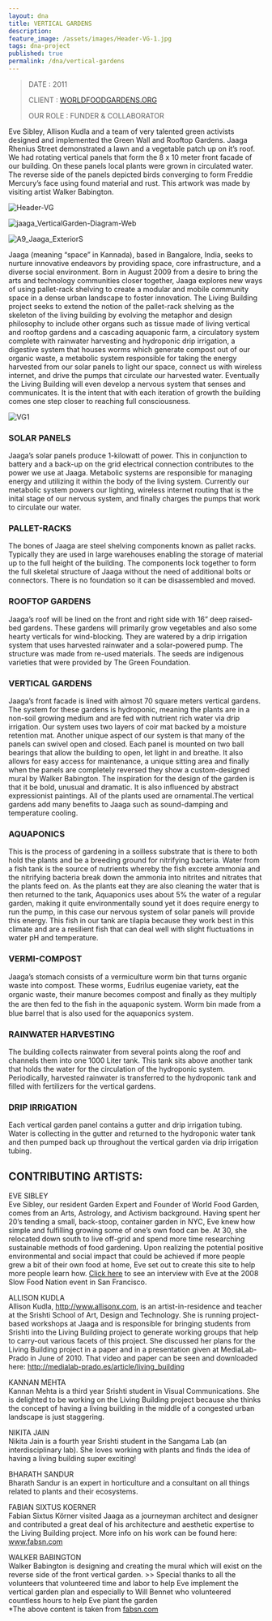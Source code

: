 ```yaml
---
layout: dna
title: VERTICAL GARDENS
description:
feature_image: /assets/images/Header-VG-1.jpg
tags: dna-project
published: true
permalink: /dna/vertical-gardens
---
```


<div class="kg-card-markdown"><blockquote>
<p>DATE : 2011</p>
<p>CLIENT : <a href="http://WORLDFOODGARDENS.ORG">WORLDFOODGARDENS.ORG</a></p>
<p>OUR ROLE : FUNDER &amp; COLLABORATOR</p>
</blockquote>
<p>Eve Sibley, Allison Kudla and a team of very talented green activists designed and implemented the Green Wall and Rooftop Gardens. Jaaga Rhenius Street demonstrated a lawn and a vegetable patch up on it’s roof. We had rotating vertical panels that form the 8 x 10 meter front facade of our building. On these panels local plants were grown in circulated water. The reverse side of the panels depicted birds converging to form Freddie Mercury’s face using found material and rust. This artwork was made by visiting artist Walker Babington.</p>
<p><img src="/assets/images/Header-VG.jpg" alt="Header-VG"></p>
<p><img src="/assets/images/jaaga_VerticalGarden-Diagram-Web.jpg" alt="jaaga_VerticalGarden-Diagram-Web"></p>
<p><img src="/assets/images/A9_Jaaga_ExteriorS.jpg" alt="A9_Jaaga_ExteriorS"></p>
<p>Jaaga (meaning “space” in Kannada), based in Bangalore, India, seeks to nurture innovative endeavors by providing space, core infrastructure, and a diverse social environment. Born in August 2009 from a desire to bring the arts and technology communities closer together, Jaaga explores new ways of using pallet-rack shelving to create a modular and mobile community space in a dense urban landscape to foster innovation. The Living Building project seeks to extend the notion of the pallet-rack shelving as the skeleton of the living building by evolving the metaphor and design philosophy to include other organs such as tissue made of living vertical and rooftop gardens and a cascading aquaponic farm, a circulatory system complete with rainwater harvesting and hydroponic drip irrigation, a digestive system that houses worms which generate compost out of our organic waste, a metabolic system responsible for taking the energy harvested from our solar panels to light our space, connect us with wireless internet, and drive the pumps that circulate our harvested water. Eventually the Living Building will even develop a nervous system that senses and communicates. It is the intent that with each iteration of growth the building comes one step closer to reaching full consciousness.</p>
<p><img src="/assets/images/VG1.jpg" alt="VG1"></p>
<h3 id="solarpanels">SOLAR PANELS</h3>
<p>Jaaga’s solar panels produce 1-kilowatt of power. This in conjunction to battery and a back-up on the grid electrical connection contributes to the power we use at Jaaga. Metabolic systems are responsible for managing energy and utilizing it within the body of the living system. Currently our metabolic system powers our lighting, wireless internet routing that is the inital stage of our nervous system, and finally charges the pumps that work to circulate our water.</p>
<h3 id="palletracks">PALLET-RACKS</h3>
<p>The bones of Jaaga are steel shelving components known as pallet racks. Typically they are used in large warehouses enabling the storage of material up to the full height of the building. The components lock together to form the full skeletal structure of Jaaga without the need of additional bolts or connectors. There is no foundation so it can be disassembled and moved.</p>
<h3 id="rooftopgardens">ROOFTOP GARDENS</h3>
<p>Jaaga’s roof will be lined on the front and right side with 16” deep raised-bed gardens. These gardens will primarily grow vegetables and also some hearty verticals for wind-blocking. They are watered by a drip irrigation system that uses harvested rainwater and a solar-powered pump. The structure was made from re-used materials. The seeds are indigenous varieties that were provided by The Green Foundation.</p>
<h3 id="verticalgardens">VERTICAL GARDENS</h3>
<p>Jaaga’s front facade is lined with almost 70 square meters vertical gardens. The system for these gardens is hydroponic, meaning the plants are in a non-soil growing medium and are fed with nutrient rich water via drip irrigation. Our system uses two layers of coir mat backed by a moisture retention mat. Another unique aspect of our system is that many of the panels can swivel open and closed. Each panel is mounted on two ball bearings that allow the building to open, let light in and breathe. It also allows for easy access for maintenance, a unique sitting area and finally when the panels are completely reversed they show a custom-designed mural by Walker Babington. The inspiration for the design of the garden is that it be bold, unusual and dramatic. It is also influenced by abstract expressionist paintings. All of the plants used are ornamental.The vertical gardens add many benefits to Jaaga such as sound-damping and temperature cooling.</p>
<h3 id="aquaponics">AQUAPONICS</h3>
<p>This is the process of gardening in a soilless substrate that is there to both hold the plants and be a breeding ground for nitrifying bacteria. Water from a fish tank is the source of nutrients whereby the fish excrete ammonia and the nitrifying bacteria break down the ammonia into nitrites and nitrates that the plants feed on. As the plants eat they are also cleaning the water that is then returned to the tank, Aquaponics uses about 5% the water of a regular garden, making it quite environmentally sound yet it does require energy to run the pump, in this case our nervous system of solar panels will provide this energy. This fish in our tank are tilapia because they work best in this climate and are a resilient fish that can deal well with slight fluctuations in water pH and temperature.</p>
<h3 id="vermicompost">VERMI-COMPOST</h3>
<p>Jaaga’s stomach consists of a vermiculture worm bin that turns organic waste into compost. These worms, Eudrilus eugeniae variety, eat the organic waste, their manure becomes compost and ﬁnally as they multiply the are then fed to the ﬁsh in the aquaponic system. Worm bin made from a blue barrel that is also used for the aquaponics system.</p>
<h3 id="rainwaterharvesting">RAINWATER HARVESTING</h3>
<p>The building collects rainwater from several points along the roof and channels them into one 1000 Liter tank. This tank sits above another tank that holds the water for the circulation of the hydroponic system. Periodically, harvested rainwater is transferred to the hydroponic tank and filled with fertilizers for the vertical gardens.</p>
<h3 id="dripirrigation">DRIP IRRIGATION</h3>
<p>Each vertical garden panel contains a gutter and drip irrigation tubing. Water is collecting in the gutter and returned to the hydroponic water tank and then pumped back up throughout the vertical garden via drip irrigation tubing.</p>
<h2 id="contributingartists">CONTRIBUTING ARTISTS:</h2>
<p>EVE SIBLEY<br>
Eve Sibley, our resident Garden Expert and Founder of World Food Garden, comes from an Arts, Astrology, and Activism background. Having spent her 20’s tending a small, back-stoop, container garden in NYC, Eve knew how simple and fulfilling growing some of one’s own food can be. At 30, she relocated down south to live off-grid and spend more time researching sustainable methods of food gardening. Upon realizing the potential positive environmental and social impact that could be achieved if more people grew a bit of their own food at home, Eve set out to create this site to help more people learn how. <a href="https://www.youtube.com/watch?v=QRv9yGdPrWY&amp;feature=user">Click here</a> to see an interview with Eve at the 2008 Slow Food Nation event in San Francisco.</p>
<p>ALLISON KUDLA<br>
Allison Kudla, <a href="http://www.allisonx.com">http://www.allisonx.com</a>, is an artist-in-residence and teacher at the Srishti School of Art, Design and Technology. She is running project-based workshops at Jaaga and is responsible for bringing students from Srishti into the Living Building project to generate working groups that help to carry-out various facets of this project. She discussed her plans for the Living Building project in a paper and in a presentation given at MediaLab-Prado in June of 2010. That video and paper can be seen and downloaded here: <a href="http://medialab-prado.es/article/living_building">http://medialab-prado.es/article/living_building</a></p>
<p>KANNAN MEHTA<br>
Kannan Mehta is a third year Srishti student in Visual Communications. She is delighted to be working on the Living Building project because she thinks the concept of having a living building in the middle of a congested urban landscape is just staggering.</p>
<p>NIKITA JAIN<br>
Nikita Jain is a fourth year Srishti student in the Sangama Lab (an interdisciplinary lab). She loves working with plants and finds the idea of having a living building super exciting!</p>
<p>BHARATH SANDUR<br>
Bharath Sandur is an expert in horticulture and a consultant on all things related to plants and their ecosystems.</p>
<p>FABIAN SIXTUS KOERNER<br>
Fabian Sixtus Körner visited Jaaga as a journeyman architect and designer and contributed a great deal of his architecture and aesthetic expertise to the Living Building project. More info on his work can be found here: <a href="http://www.fabsn.com">www.fabsn.com</a></p>
<p>WALKER BABINGTON<br>
Walker Babington is designing and creating the mural which will exist on the reverse side of the front vertical garden.   &gt;&gt; Special thanks to all the volunteers that volunteered time and labor to help Eve implement the vertical garden plan and especially to Will Bennet who volunteered countless hours to help Eve plant the garden<br>
*The above content is taken from <a href="http://fabsn.com">fabsn.com</a></p>
</div>